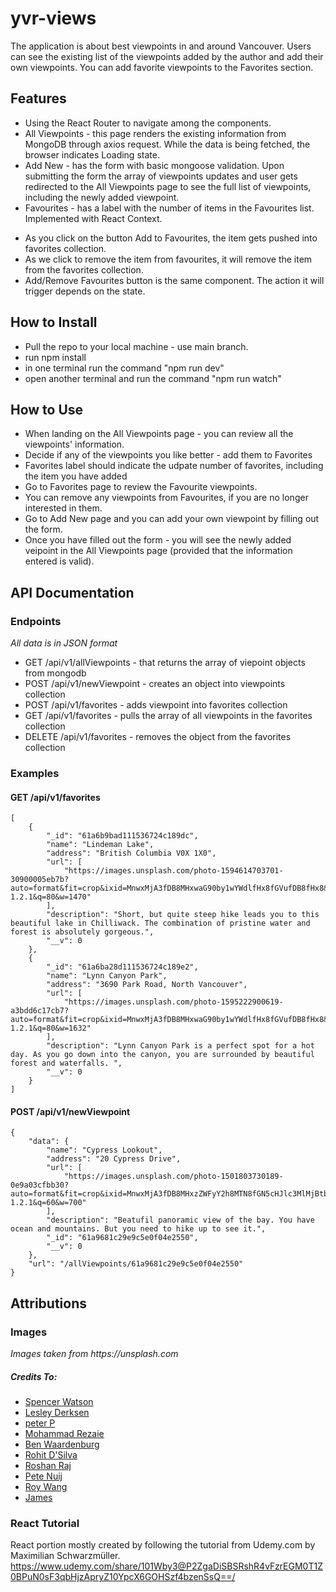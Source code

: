 # yvr-views

The application is about best viewpoints in and around Vancouver. Users can see the existing list of the viewpoints added by the author and add their own viewpoints.
You can add favorite viewpoints to the Favorites section.

## Features

- Using the React Router to navigate among the components.
- All Viewpoints - this page renders the existing information from MongoDB through axios request. While the data is being fetched, the browser indicates Loading state.
- Add New - has the form with basic mongoose validation. Upon submitting the form the array of viewpoints updates and user gets redirected to the All Viewpoints page to see the full list of viewpoints, including the newly added viewpoint.
- Favourites - has a label with the number of items in the Favourites list. Implemented with React Context.

* As you click on the button Add to Favourites, the item gets pushed into favorites collection.
* As we click to remove the item from favourites, it will remove the item from the favorites collection.
* Add/Remove Favourites button is the same component. The action it will trigger depends on the state.

## How to Install

- Pull the repo to your local machine - use main branch.
- run npm install
- in one terminal run the command "npm run dev"
- open another terminal and run the command "npm run watch"

## How to Use

- When landing on the All Viewpoints page - you can review all the viewpoints' information.
- Decide if any of the viewpoints you like better - add them to Favorites
- Favorites label should indicate the udpate number of favorites, including the item you have added
- Go to Favorites page to review the Favourite viewpoints.
- You can remove any viewpoints from Favourites, if you are no longer interested in them.
- Go to Add New page and you can add your own viewpoint by filling out the form.
- Once you have filled out the form - you will see the newly added veipoint in the All Viewpoints page (provided that the information entered is valid).

## API Documentation

### Endpoints

_All data is in JSON format_

- GET /api/v1/allViewpoints - that returns the array of viepoint objects from mongodb
- POST /api/v1/newViewpoint - creates an object into viewpoints collection
- POST /api/v1/favorites - adds viewpoint into favorites collection
- GET /api/v1/favorites - pulls the array of all viewpoints in the favorites collection
- DELETE /api/v1/favorites - removes the object from the favorites collection

### Examples

#### GET /api/v1/favorites

```
[
    {
        "_id": "61a6b9bad111536724c189dc",
        "name": "Lindeman Lake",
        "address": "British Columbia V0X 1X0",
        "url": [
            "https://images.unsplash.com/photo-1594614703701-30900005eb7b?auto=format&fit=crop&ixid=MnwxMjA3fDB8MHxwaG90by1wYWdlfHx8fGVufDB8fHx8&ixlib=rb-1.2.1&q=80&w=1470"
        ],
        "description": "Short, but quite steep hike leads you to this beautiful lake in Chilliwack. The combination of pristine water and forest is absolutely gorgeous.",
        "__v": 0
    },
    {
        "_id": "61a6ba28d111536724c189e2",
        "name": "Lynn Canyon Park",
        "address": "3690 Park Road, North Vancouver",
        "url": [
            "https://images.unsplash.com/photo-1595222900619-a3bdd6c17cb7?auto=format&fit=crop&ixid=MnwxMjA3fDB8MHxwaG90by1wYWdlfHx8fGVufDB8fHx8&ixlib=rb-1.2.1&q=80&w=1632"
        ],
        "description": "Lynn Canyon Park is a perfect spot for a hot day. As you go down into the canyon, you are surrounded by beautiful forest and waterfalls. ",
        "__v": 0
    }
]
```

#### POST /api/v1/newViewpoint

```
{
    "data": {
        "name": "Cypress Lookout",
        "address": "20 Cypress Drive",
        "url": [
            "https://images.unsplash.com/photo-1501803730189-0e9a03cfbb30?auto=format&fit=crop&ixid=MnwxMjA3fDB8MHxzZWFyY2h8MTN8fGN5cHJlc3MlMjBtb3VudGFpbnxlbnwwfHwwfHw%3D&ixlib=rb-1.2.1&q=60&w=700"
        ],
        "description": "Beatufil panoramic view of the bay. You have ocean and mountains. But you need to hike up to see it.",
        "_id": "61a9681c29e9c5e0f04e2550",
        "__v": 0
    },
    "url": "/allViewpoints/61a9681c29e9c5e0f04e2550"
}
```

## Attributions

### Images

_Images taken from https://unsplash.com_

##### Credits To:

- [Spencer Watson](https://unsplash.com/@thebrownspy)
- [Lesley Derksen](https://unsplash.com/@lderksen)
- [peter P](https://unsplash.com/@yongjinp)
- [Mohammad Rezaie](https://unsplash.com/@heinrich_boll)
- [Ben Waardenburg](https://unsplash.com/@benwubbleyou)
- [Rohit D'Silva](https://unsplash.com/@rohitdsilva)
- [Roshan Raj](https://unsplash.com/@roshanrajx64)
- [Pete Nuij](https://unsplash.com/@pete_nuij)
- [Roy Wang](https://unsplash.com/@halo4123)
- [James](https://unsplash.com/@jamesjamesjames1)

### React Tutorial

React portion mostly created by following the tutorial from Udemy.com by Maximilian Schwarzmüller.
https://www.udemy.com/share/101Wby3@P2ZgaDiSBSRshR4vFzrEGM0T1Z0BPuN0sF3qbHjzApryZ10YpcX6GOHSzf4bzenSsQ==/

